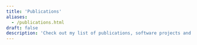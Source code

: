 ```yaml
---
title: 'Publications'
aliases:
  - /publications.html
draft: false
description: 'Check out my list of publications, software projects and some other stuff!'
---
```

